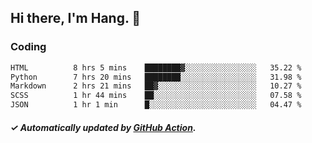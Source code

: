 ## Hi there, I'm Hang. 👋

### Coding

<!--START_SECTION:waka-->

```txt
HTML          8 hrs 5 mins    ████████▓░░░░░░░░░░░░░░░░   35.22 %
Python        7 hrs 20 mins   ████████░░░░░░░░░░░░░░░░░   31.98 %
Markdown      2 hrs 21 mins   ██▓░░░░░░░░░░░░░░░░░░░░░░   10.27 %
SCSS          1 hr 44 mins    ██░░░░░░░░░░░░░░░░░░░░░░░   07.58 %
JSON          1 hr 1 min      █░░░░░░░░░░░░░░░░░░░░░░░░   04.47 %
```

<!--END_SECTION:waka-->

##### ✓ Automatically updated by [GitHub Action](https://github.com/huhuhang/huhuhang/actions).
